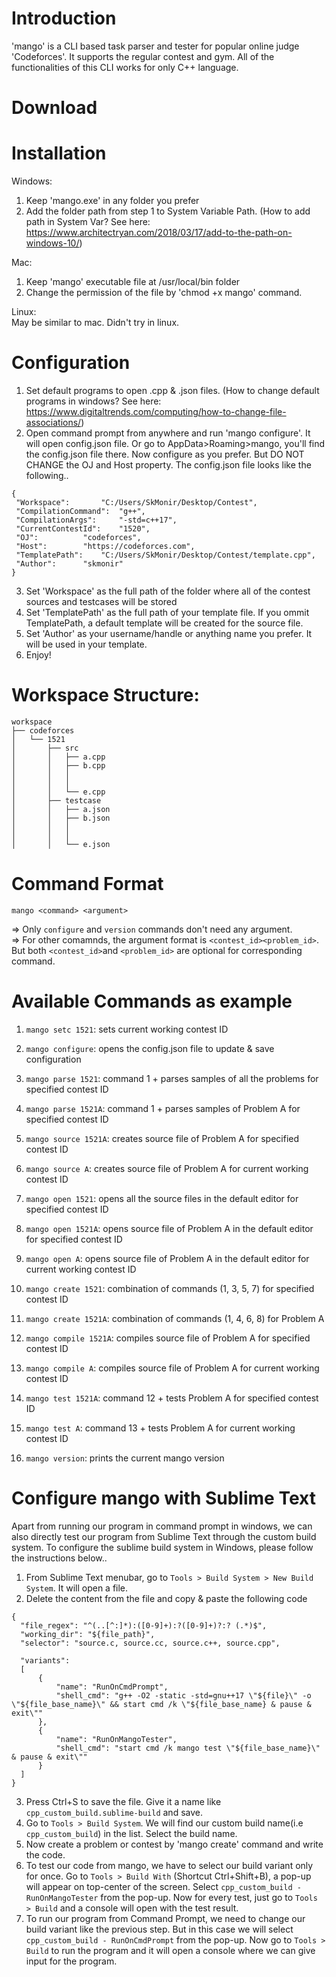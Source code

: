 # Introduction
'mango' is a CLI based task parser and tester for popular online judge 'Codeforces'. It supports the regular contest and gym. All of the functionalities of this CLI works for only C++ language.

# Download

# Installation
Windows:<br>
1. Keep 'mango.exe' in any folder you prefer
2. Add the folder path from step 1 to System Variable Path. (How to add path in System Var? See here: https://www.architectryan.com/2018/03/17/add-to-the-path-on-windows-10/)

Mac:<br>
1. Keep 'mango' executable file at /usr/local/bin folder
2. Change the permission of the file by 'chmod +x mango' command.

Linux:<br>
May be similar to mac. Didn't try in linux.

# Configuration
1. Set default programs to open .cpp & .json files. (How to change default programs in windows? See here: https://www.digitaltrends.com/computing/how-to-change-file-associations/)
2. Open command prompt from anywhere and run 'mango configure'. It will open config.json file. Or go to AppData>Roaming>mango, you'll find the config.json file there. Now configure as you prefer. But DO NOT CHANGE the OJ and Host property. The config.json file looks like the following..
```
{
 "Workspace": 		"C:/Users/SkMonir/Desktop/Contest",
 "CompilationCommand":  "g++",
 "CompilationArgs": 	"-std=c++17",
 "CurrentContestId": 	"1520",
 "OJ": 			"codeforces",
 "Host": 		"https://codeforces.com",
 "TemplatePath": 	"C:/Users/SkMonir/Desktop/Contest/template.cpp",
 "Author": 		"skmonir"
}
```
3. Set 'Workspace' as the full path of the folder where all of the contest sources and testcases will be stored
4. Set 'TemplatePath' as the full path of your template file. If you ommit TemplatePath, a default template will be created for the source file.
5. Set 'Author' as your username/handle or anything name you prefer. It will be used in your template.
6. Enjoy!



# Workspace Structure:
```    
workspace
├── codeforces
│   └── 1521
│       ├── src
│       │   ├── a.cpp
│       │   ├── b.cpp
│       │   │
│       │   │
│       │   └── e.cpp
│       ├── testcase
│       │   ├── a.json
│       │   ├── b.json
│       │   │
│       │   │
│       │   └── e.json
```

# Command Format
`mango <command> <argument>`

=> Only `configure` and `version` commands don't need any argument.<br>
=> For other comamnds, the argument format is `<contest_id><problem_id>`. But both `<contest_id>`and `<problem_id>` are optional for corresponding command.


# Available Commands as example
1. `mango setc 1521`: sets current working contest ID
2. `mango configure`: opens the config.json file to update & save configuration

3. `mango parse 1521`: command 1 + parses samples of all the problems for specified contest ID
4. `mango parse 1521A`: command 1 + parses samples of Problem A for specified contest ID

5. `mango source 1521A`: creates source file of Problem A for specified contest ID
6. `mango source A`: creates source file of Problem A for current working contest ID

7. `mango open 1521`: opens all the source files in the default editor for specified contest ID
8. `mango open 1521A`: opens source file of Problem A in the default editor for specified contest ID
9. `mango open A`: opens source file of Problem A in the default editor for current working contest ID

10. `mango create 1521`: combination of commands (1, 3, 5, 7) for specified contest ID
11. `mango create 1521A`: combination of commands (1, 4, 6, 8) for Problem A

12. `mango compile 1521A`: compiles source file of Problem A for specified contest ID
13. `mango compile A`: compiles source file of Problem A for current working contest ID

14. `mango test 1521A`: command 12 + tests Problem A for specified contest ID
15. `mango test A`: command 13 + tests Problem A for current working contest ID

16. `mango version`: prints the current mango version


# Configure mango with Sublime Text
Apart from running our program in command prompt in windows, we can also directly test our program from Sublime Text through the custom build system. To configure the sublime build system in Windows, please follow the instructions below..
1. From Sublime Text menubar, go to `Tools > Build System > New Build System`. It will open a file.
2. Delete the content from the file and copy & paste the following code
  ```
{
	"file_regex": "^(..[^:]*):([0-9]+):?([0-9]+)?:? (.*)$",
	"working_dir": "${file_path}",
	"selector": "source.c, source.cc, source.c++, source.cpp",

	"variants":
	[
		{
			"name": "RunOnCmdPrompt",
			"shell_cmd": "g++ -O2 -static -std=gnu++17 \"${file}\" -o \"${file_base_name}\" && start cmd /k \"${file_base_name} & pause & exit\""
		},
		{
			"name": "RunOnMangoTester",
			"shell_cmd": "start cmd /k mango test \"${file_base_name}\" & pause & exit\""
		}
	]
}
  ```
3. Press Ctrl+S to save the file. Give it a name like `cpp_custom_build.sublime-build` and save.
4. Go to `Tools > Build System`. We will find our custom build name(i.e `cpp_custom_build`) in the list. Select the build name.
5. Now create a problem or contest by 'mango create' command and write the code.
6. To test our code from mango, we have to select our build variant only for once. Go to `Tools > Build With` (Shortcut Ctrl+Shift+B), a pop-up will appear on top-center of the screen. Select `cpp_custom_build - RunOnMangoTester` from the pop-up. Now for every test, just go to `Tools > Build` and a console will open with the test result.
7. To run our program from Command Prompt, we need to change our build variant like the previous step. But in this case we will select `cpp_custom_build - RunOnCmdPrompt` from the pop-up. Now go to `Tools > Build` to run the program and it will open a console where we can give input for the program.
